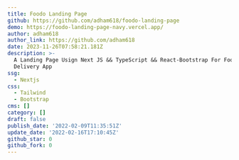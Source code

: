 ```yaml
---
title: Foodo Landing Page
github: https://github.com/adham618/foodo-landing-page
demo: https://foodo-landing-page-navy.vercel.app/
author: adham618
author_link: https://github.com/adham618
date: 2023-11-26T07:58:21.181Z
description: >-
  A Landing Page Usign Next JS && TypeScript && React-Bootstrap For Food
  Delivery App
ssg:
  - Nextjs
css:
  - Tailwind
  - Bootstrap
cms: []
category: []
draft: false
publish_date: '2022-02-09T11:35:51Z'
update_date: '2022-02-16T17:10:45Z'
github_star: 0
github_fork: 0
---
```

